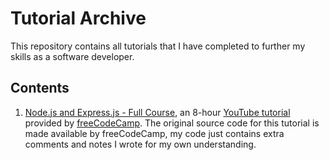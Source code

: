 # Tutorial Archive
This repository contains all tutorials that I have completed to further my skills as a software developer. 
## Contents
1. [Node.js and Express.js - Full Course](https://github.com/rtasalem/tutorial-archive/tree/main/freeCodeCamp-nodejs-tutorial), an 8-hour [YouTube tutorial](https://youtu.be/Oe421EPjeBE?si=Vm3B6BOYkkxuUst8) provided by [freeCodeCamp](https://www.freecodecamp.org/). The original source code for this tutorial is made available by freeCodeCamp, my code just contains extra comments and notes I wrote for my own understanding.
